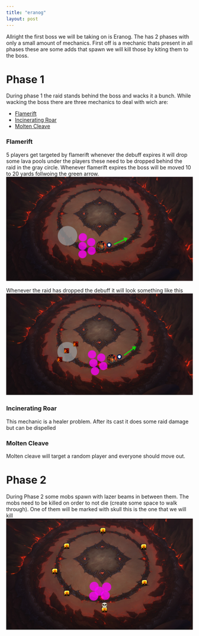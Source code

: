 ```yaml
---
title: "eranog"
layout: post
---
```


Allright the first boss we will be taking on is Eranog. The has 2 phases with only a small amount of mechanics. First off is a mechanic thats present in all phases these are some adds that spawn we will kill 
those by kiting them to the boss.

# Phase 1
During phase 1 the raid stands behind the boss and wacks it a bunch. While wacking the boss there are three mechanics to deal with wich are:
- [Flamerift](https://www.wowhead.com/beta/spell=390715/flamerift)
- [Incinerating Roar](https://www.wowhead.com/beta/spell=396023/incinerating-roar)
- [Molten Cleave](https://www.wowhead.com/beta/spell=370615/molten-cleave)

### Flamerift
5 players get targeted by flamerift whenever the debuff expires it will drop some lava pools under the players these need to be dropped behind the raid in the gray circle. Whenever flamerift expires the boss will be moved 10 to 20 yards follwoing the green arrow.
![step1](https://github.com/realRet/voi_blog/blob/main/_blog/Pasted%20image%2020221213220829.png?raw=true)

Whenever the raid has dropped the debuff it will look something like this
![step 2](https://github.com/realRet/voi_blog/blob/main/_blog/Pasted%20image%2020221213221019.png?raw=true)

### Incinerating Roar
This mechanic is a healer problem. After its cast it does some raid damage but can be dispelled

### Molten Cleave
Molten cleave will target a random player and everyone should move out.

# Phase 2
During Phase 2 some mobs spawn with lazer beams in between them. The mobs need to be killed on order to not die (create some space to walk through).  One of them will be marked with skull this is the one that we will kill
![step 3](https://github.com/realRet/voi_blog/blob/main/_blog/Pasted%20image%2020221213221749.png?raw=true)
